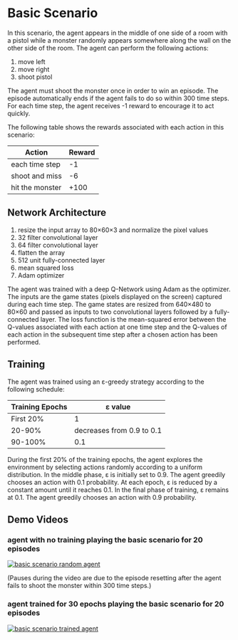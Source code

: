 ﻿# Basic Scenario

In this scenario, the agent appears in the middle of one side of a room with a pistol while a monster randomly appears somewhere along the wall on the other side of the room. The agent can perform the following actions:

1. move left
2. move right
3. shoot pistol

The agent must shoot the monster once in order to win an episode. The episode automatically ends if the agent fails to do so within 300 time steps. For each time step, the agent receives -1 reward to encourage it to act quickly.

The following table shows the rewards associated with each action in this scenario:

| Action          | Reward |
|-----------------|--------|
| each time step  | -1     |
| shoot and miss  | -6     |
| hit the monster | +100   |

## Network Architecture

1. resize the input array to 80×60×3 and normalize the pixel values
2. 32 filter convolutional layer
3. 64 filter convolutional layer
4. flatten the array
5. 512 unit fully-connected layer
6. mean squared loss
7. Adam optimizer

The agent was trained with a deep Q-Network using Adam as the optimizer. The inputs are the game states (pixels displayed on the screen) captured during each time step. The game states are resized from 640×480 to 80×60 and passed as inputs to two convolutional layers followed by a fully-connected layer. The loss function is the mean-squared error between the Q-values associated with each action at one time step and the Q-values of each action in the subsequent time step after a chosen action has been performed.

## Training

The agent was trained using an ε-greedy strategy according to the following schedule:

| Training Epochs | ε value                   |
|-----------------|---------------------------|
| First 20%       | 1                         |
| 20-90%          | decreases from 0.9 to 0.1 |
| 90-100%         | 0.1                       |

During the first 20% of the training epochs, the agent explores the environment by selecting actions randomly according to a uniform distribution. In the middle phase, ε is initially set to 0.9. The agent greedily chooses an action with 0.1 probability. At each epoch, ε is reduced by a constant amount until it reaches 0.1. In the final phase of training, ε remains at 0.1. The agent greedily chooses an action with 0.9 probability.

## Demo Videos

### agent with no training playing the basic scenario for 20 episodes

[![basic scenario random agent](https://i.imgur.com/U5VbnXn.jpg)](https://drive.google.com/file/d/1ZqdB9cqy-GbpPF-OY1Cmp6w_hVogZK_p/view)

(Pauses during the video are due to the episode resetting after the agent fails to shoot the monster within 300 time steps.)

### agent trained for 30 epochs playing the basic scenario for 20 episodes

[![basic scenario trained agent](https://i.imgur.com/zfFYoHx.jpg)](https://drive.google.com/file/d/1azoMIdvmOAPBHoQTkVoNA8DRWw9iOCsm/view)